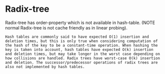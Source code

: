 
Radix-tree
=============

Radix-tree has order-property which is not available in hash-table. (NOTE normal Radix-tree is not cache friendly as in linear probing).

```
Hash tables are commonly said to have expected O(1) insertion and deletion times, but this is only true when considering computation of the hash of the key to be a constant-time operation. When hashing the key is taken into account, hash tables have expected O(k) insertion and deletion times, but may take longer in the worst case depending on how collisions are handled. Radix trees have worst-case O(k) insertion and deletion. The successor/predecessor operations of radix trees are also not implemented by hash tables.
```
